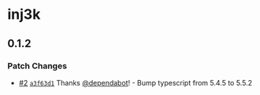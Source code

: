 # inj3k

## 0.1.2

### Patch Changes

- [#2](https://github.com/melvinmcrn/inj3k/pull/2)
  [`a3f63d1`](https://github.com/melvinmcrn/inj3k/commit/a3f63d14d3371569fbea1ff3c2808a02f1889512) Thanks
  [@dependabot](https://github.com/apps/dependabot)! - Bump typescript from 5.4.5 to 5.5.2
